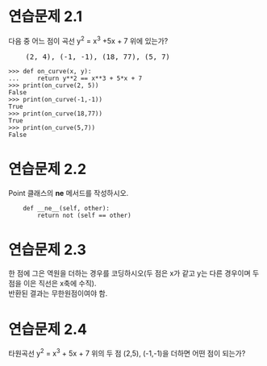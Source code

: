 # 연습문제 2.1
다음 중 어느 점이 곡선 y<sup>2</sup> = x<sup>3</sup> +5x + 7 위에 있는가?
<pre>
    (2, 4), (-1, -1), (18, 77), (5, 7)
</pre>

```
>>> def on_curve(x, y):
...     return y**2 == x**3 + 5*x + 7
>>> print(on_curve(2, 5))
False
>>> print(on_curve(-1,-1))
True
>>> print(on_curve(18,77))
True
>>> print(on_curve(5,7))
False
```

# 연습문제 2.2
Point 클래스의 __ne__ 메서드를 작성하시오.

```
    def __ne__(self, other):
        return not (self == other)
```
# 연습문제 2.3
한 점에 그은 역원을 더하는 경우를 코딩하시오(두 점은 x가 같고 y는 다른 경우이며 두 점을 이은 직선은 x축에 수직).  
반환된 결과는 무한원점이여야 함.

# 연습문제 2.4
타원곡선 y<sup>2</sup> = x<sup>3</sup> + 5x + 7 위의 두 점 (2,5), (-1,-1)을 더하면 어떤 점이 되는가?
